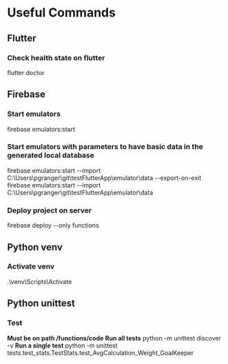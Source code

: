 # **Useful Commands**

## Flutter
### Check health state on flutter
flutter doctor


## Firebase
### Start emulators
firebase emulators:start

### Start emulators with parameters to have basic data in the generated local database
firebase emulators:start --import C:\Users\pgranger\git\testFlutterApp\emulator\data --export-on-exit
firebase emulators:start --import C:\Users\pgranger\git\testFlutterApp\emulator\data

### Deploy project on server
firebase deploy --only functions

## Python venv
### Activate venv
.\venv\Scripts\Activate

## Python unittest
### Test
**Must be on path /functions/code**
__Run all tests__
python -m unittest discover -v
__Run a single test__
python -m unittest tests.test_stats.TestStats.test_AvgCalculation_Weight_GoalKeeper